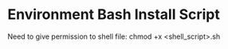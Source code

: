 # Environment Bash Install Script

Need to give permission to shell file: chmod +x <shell_script>.sh
